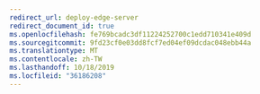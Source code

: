 ```yaml
---
redirect_url: deploy-edge-server
redirect_document_id: true
ms.openlocfilehash: fe769bcadc3df11224252700c1edd710341e409d
ms.sourcegitcommit: 9fd23cf0e03dd8fcf7ed04ef09dcdac048ebb44a
ms.translationtype: MT
ms.contentlocale: zh-TW
ms.lasthandoff: 10/18/2019
ms.locfileid: "36186208"
---
```

